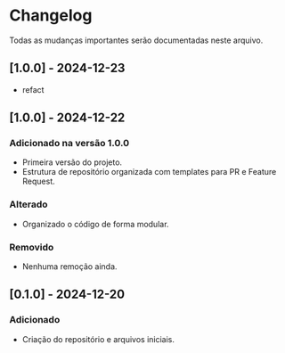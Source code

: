# Changelog

Todas as mudanças importantes serão documentadas neste arquivo.

## [1.0.0] - 2024-12-23

- refact

## [1.0.0] - 2024-12-22

### Adicionado na versão 1.0.0

- Primeira versão do projeto.
- Estrutura de repositório organizada com templates para PR e Feature Request.

### Alterado

- Organizado o código de forma modular.

### Removido

- Nenhuma remoção ainda.

## [0.1.0] - 2024-12-20

### Adicionado

- Criação do repositório e arquivos iniciais.
